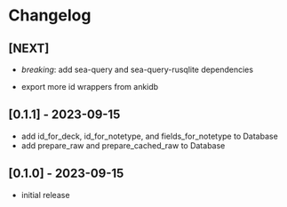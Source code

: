 # Changelog

## [NEXT]

- _breaking_: add sea-query and sea-query-rusqlite dependencies

- export more id wrappers from ankidb

## [0.1.1] - 2023-09-15

- add id_for_deck, id_for_notetype, and fields_for_notetype to Database
- add prepare_raw and prepare_cached_raw to Database

## [0.1.0] - 2023-09-15

- initial release
